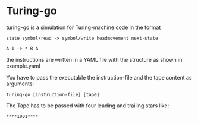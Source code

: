 # Turing-go

turing-go is a simulation for Turing-machine code in the format
	
	state symbol/read -> symbol/write headmovement next-state

	A 1 -> * R A
	
the instructions are written in a YAML file with the structure as shown in example.yaml

You have to pass the executable the instruction-file and the tape content as arguments:
	
	turing-go [instruction-file] [tape]
	
The Tape has to be passed with four leading and trailing stars like:
	
	****1001****
